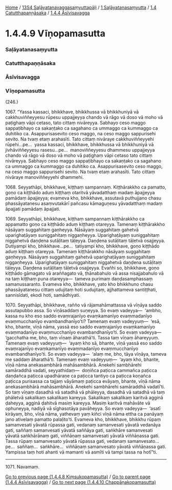 
[Home](/) / [13S4 Saḷāyatanavaggasaṃyuttapāḷi](../../../../13S4.md) / [1 Saḷāyatanasaṃyutta](../../../1.md) / [1.4 Catutthapaṇṇāsaka](../../1.4.md) / [1.4.4 Āsīvisavagga](../1.4.4.md)

# 1.4.4.9 Vīṇopamasutta

### Saḷāyatanasaṃyutta

### Catutthapaṇṇāsaka

### Āsīvisavagga

### Vīṇopamasutta

(246.)

1067\. “Yassa kassaci, bhikkhave, bhikkhussa vā bhikkhuniyā vā cakkhuviññeyyesu rūpesu uppajjeyya chando vā rāgo vā doso vā moho vā paṭighaṃ vāpi cetaso, tato cittaṃ nivāreyya. Sabhayo ceso maggo sappaṭibhayo ca sakaṇṭako ca sagahano ca ummaggo ca kummaggo ca duhitiko ca. Asappurisasevito ceso maggo, na ceso maggo sappurisehi sevito. Na tvaṃ etaṃ arahasīti. Tato cittaṃ nivāraye cakkhuviññeyyehi rūpehi…pe…  yassa kassaci, bhikkhave, bhikkhussa vā bhikkhuniyā vā jivhāviññeyyesu rasesu…pe…  manoviññeyyesu dhammesu uppajjeyya chando vā rāgo vā doso vā moho vā paṭighaṃ vāpi cetaso tato cittaṃ nivāreyya. Sabhayo ceso maggo sappaṭibhayo ca sakaṇṭako ca sagahano ca ummaggo ca kummaggo ca duhitiko ca. Asappurisasevito ceso maggo, na ceso maggo sappurisehi sevito. Na tvaṃ etaṃ arahasīti. Tato cittaṃ nivāraye manoviññeyyehi dhammehi.

1068\. Seyyathāpi, bhikkhave, kiṭṭhaṃ sampannaṃ. Kiṭṭhārakkho ca pamatto, goṇo ca kiṭṭhādo aduṃ kiṭṭhaṃ otaritvā yāvadatthaṃ madaṃ āpajjeyya pamādaṃ āpajjeyya; evameva kho, bhikkhave, assutavā puthujjano chasu phassāyatanesu asaṃvutakārī pañcasu kāmaguṇesu yāvadatthaṃ madaṃ āpajjati pamādaṃ āpajjati.

1069\. Seyyathāpi, bhikkhave, kiṭṭhaṃ sampannaṃ kiṭṭhārakkho ca appamatto goṇo ca kiṭṭhādo aduṃ kiṭṭhaṃ otareyya. Tamenaṃ kiṭṭhārakkho nāsāyaṃ suggahitaṃ gaṇheyya. Nāsāyaṃ suggahitaṃ gahetvā uparighaṭāyaṃ suniggahitaṃ niggaṇheyya. Uparighaṭāyaṃ suniggahitaṃ niggahetvā daṇḍena sutāḷitaṃ tāḷeyya. Daṇḍena sutāḷitaṃ tāḷetvā osajjeyya. Dutiyampi kho, bhikkhave…pe…  tatiyampi kho, bhikkhave, goṇo kiṭṭhādo aduṃ kiṭṭhaṃ otareyya. Tamenaṃ kiṭṭhārakkho nāsāyaṃ suggahitaṃ gaṇheyya. Nāsāyaṃ suggahitaṃ gahetvā uparighaṭāyaṃ suniggahitaṃ niggaṇheyya. Uparighaṭāyaṃ suniggahitaṃ niggahetvā daṇḍena sutāḷitaṃ tāḷeyya. Daṇḍena sutāḷitaṃ tāḷetvā osajjeyya. Evañhi so, bhikkhave, goṇo kiṭṭhādo gāmagato vā araññagato vā, ṭhānabahulo vā assa nisajjabahulo vā na taṃ kiṭṭhaṃ puna otareyya—  tameva purimaṃ daṇḍasamphassaṃ samanussaranto. Evameva kho, bhikkhave, yato kho bhikkhuno chasu phassāyatanesu cittaṃ udujitaṃ hoti sudujitaṃ, ajjhattameva santiṭṭhati, sannisīdati, ekodi hoti, samādhiyati.

1070\. Seyyathāpi, bhikkhave, rañño vā rājamahāmattassa vā vīṇāya saddo assutapubbo assa. So vīṇāsaddaṃ suṇeyya. So evaṃ vadeyya—  ‘ambho, kassa nu kho eso saddo evaṃrajanīyo evaṃkamanīyo evaṃmadanīyo evaṃmucchanīyo evambandhanīyo’ti? Tamenaṃ evaṃ vadeyyuṃ—  ‘esā, kho, bhante, vīṇā nāma, yassā eso saddo evaṃrajanīyo evaṃkamanīyo evaṃmadanīyo evaṃmucchanīyo evambandhanīyo’ti. So evaṃ vadeyya—  ‘gacchatha me, bho, taṃ vīṇaṃ āharathā’ti. Tassa taṃ vīṇaṃ āhareyyuṃ. Tamenaṃ evaṃ vadeyyuṃ—  ‘ayaṃ kho sā, bhante, vīṇā yassā eso saddo evaṃrajanīyo evaṃkamanīyo evaṃmadanīyo evaṃmucchanīyo evambandhanīyo’ti. So evaṃ vadeyya—  ‘alaṃ me, bho, tāya vīṇāya, tameva me saddaṃ āharathā’ti. Tamenaṃ evaṃ vadeyyuṃ—  ‘ayaṃ kho, bhante, vīṇā nāma anekasambhārā mahāsambhārā. Anekehi sambhārehi samāraddhā vadati, seyyathidaṃ—  doṇiñca paṭicca cammañca paṭicca daṇḍañca paṭicca upadhāraṇe ca paṭicca tantiyo ca paṭicca koṇañca paṭicca purisassa ca tajjaṃ vāyāmaṃ paṭicca evāyaṃ, bhante, vīṇā nāma anekasambhārā mahāsambhārā. Anekehi sambhārehi samāraddhā vadatī’ti. So taṃ vīṇaṃ dasadhā vā satadhā vā phāleyya, dasadhā vā satadhā vā taṃ phāletvā sakalikaṃ sakalikaṃ kareyya. Sakalikaṃ sakalikaṃ karitvā agginā ḍaheyya, agginā ḍahitvā masiṃ kareyya. Masiṃ karitvā mahāvāte vā ophuneyya, nadiyā vā sīghasotāya pavāheyya. So evaṃ vadeyya—  ‘asatī kirāyaṃ, bho, vīṇā nāma, yathevaṃ yaṃ kiñci vīṇā nāma ettha ca panāyaṃ jano ativelaṃ pamatto palaḷito’ti. Evameva kho, bhikkhave, bhikkhu rūpaṃ samanvesati yāvatā rūpassa gati, vedanaṃ samanvesati yāvatā vedanāya gati, saññaṃ samanvesati yāvatā saññāya gati, saṅkhāre samanvesati yāvatā saṅkhārānaṃ gati, viññāṇaṃ samanvesati yāvatā viññāṇassa gati. Tassa rūpaṃ samanvesato yāvatā rūpassa gati, vedanaṃ samanvesato…pe…  saññaṃ…  saṅkhāre…  viññāṇaṃ samanvesato yāvatā viññāṇassa gati. Yampissa taṃ hoti ahanti vā mamanti vā asmīti vā tampi tassa na hotī”ti.

---

1071\. Navamaṃ.



[Go to previous page (1.4.4.8 Kiṃsukopamasutta)](1.4.4.8.md) / [Go to parent page (1.4.4 Āsīvisavagga)](../1.4.4.md) / [Go to next page (1.4.4.10 Chappāṇakopamasutta)](1.4.4.10.md)


